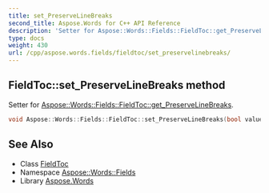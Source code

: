 ```yaml
---
title: set_PreserveLineBreaks
second_title: Aspose.Words for C++ API Reference
description: 'Setter for Aspose::Words::Fields::FieldToc::get_PreserveLineBreaks.'
type: docs
weight: 430
url: /cpp/aspose.words.fields/fieldtoc/set_preservelinebreaks/
---
```

## FieldToc::set_PreserveLineBreaks method


Setter for [Aspose::Words::Fields::FieldToc::get_PreserveLineBreaks](../get_preservelinebreaks/).

```cpp
void Aspose::Words::Fields::FieldToc::set_PreserveLineBreaks(bool value)
```

## See Also

* Class [FieldToc](../)
* Namespace [Aspose::Words::Fields](../../)
* Library [Aspose.Words](../../../)
